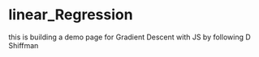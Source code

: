# linear_Regression
this is building a demo page for Gradient Descent with JS by following D Shiffman
